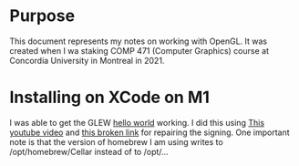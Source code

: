 # Purpose 
This document represents my notes on working with OpenGL.  It was created when I wa staking COMP 471 (Computer Graphics) course at Concordia University in Montreal in 2021.  

# Installing on XCode on M1 
I was able to get the GLEW [hello world](https://www.glfw.org/documentation.html) working.  I did this using [This youtube video](https://www.youtube.com/watch?v=MHlbNbWlrIM) and [this broken link]() for repairing the signing.  One important note is that the version of homebrew I am using writes to /opt/homebrew/Cellar instead of to /opt/... 


